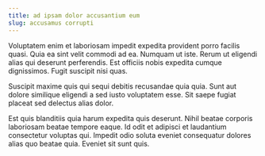 ```yaml
---
title: ad ipsam dolor accusantium eum
slug: accusamus corrupti
---
```


Voluptatem enim et laboriosam impedit expedita provident porro facilis quasi. Quia ea sint velit commodi ad ea. Numquam ut iste. Rerum ut eligendi alias qui deserunt perferendis. Est officiis nobis expedita cumque dignissimos. Fugit suscipit nisi quas.

Suscipit maxime quis qui sequi debitis recusandae quia quia. Sunt aut dolore similique eligendi a sed iusto voluptatem esse. Sit saepe fugiat placeat sed delectus alias dolor.

Est quis blanditiis quia harum expedita quis deserunt. Nihil beatae corporis laboriosam beatae tempore eaque. Id odit et adipisci et laudantium consectetur voluptas qui. Impedit odio soluta eveniet consequatur dolores alias quo beatae quia. Eveniet sit sunt quis.
